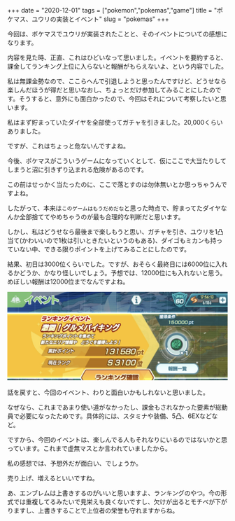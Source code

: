 +++
date = "2020-12-01"
tags = ["pokemon","pokemas","game"]
title = "ポケマス、ユウリの実装とイベント"
slug = "pokemas"
+++

今回は、ポケマスでユウリが実装されたことと、そのイベントについての感想になります。

内容を見た時、正直、これはひどいなって思いました。イベントを要約すると、課金してランキング上位に入らないと報酬がもらえないよ、という内容でした。

私は無課金勢なので、ここらへんで引退しようと思ったんですけど、どうせなら楽しんだほうが得だと思いなおし、ちょっとだけ参加してみることにしたのです。そうすると、意外にも面白かったので、今回はそれについて考察したいと思います。

私はまず貯まっていたダイヤを全部使ってガチャを引きました。20,000くらいありました。

ですが、これはちょっと危ないんですよね。

今後、ポケマスがこういうゲームになっていくとして、仮にここで大当たりしてしまうと沼に引きずり込まれる危険があるのです。

この前はせっかく当たったのに、ここで落とすのは勿体無いとか思っちゃうんですよね。

したがって、本来は`このゲームはもうだめだな`と思った時点で、貯まってたダイヤなんか全部捨ててやめちゃうのが最も合理的な判断だと思います。

しかし、私はどうせなら最後まで楽しもうと思い、ガチャを引き、ユウリを1凸当て(かわいいので1枚は引いときたいというのもある)、ダイゴもミカンも持っていない中、できる限りポイントを上げてみることにしたのです。

結果、初日は3000位くらいでした。ですが、おそらく最終日には6000位に入れるかどうか、かなり怪しいでしょう。予想では、12000位にも入れないと思う。めぼしい報酬は12000位までなんですよね。

![](https://raw.githubusercontent.com/syui/img/master/other/pokemonmasters_20201201_01.jpg)

話を戻すと、今回のイベント、わりと面白いかもしれないと思いました。

なぜなら、これまであまり使い道がなかったし、課金もされなかった要素が総動員で必要になったためです。具体的には、スタミナや装備、5凸、6EXなどなど。

ですから、今回のイベントは、楽しんでる人もそれなりにいるのではないかと思っています。これまで虚無マスとか言われていましたから。

私の感想では、予想外だが面白い、でしょうか。

売り上げ、増えるといいですね。

あ、エンブレムは上書きするのがいいと思いますよ、ランキングのやつ。今の形式では重複してるみたいで見栄えも良くないですし、欠けが出るとモチベが下がりますし、上書きすることで上位者の栄誉も守れますからね。

